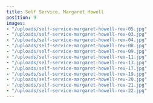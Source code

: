 ```yaml
---
title: Self Service, Margaret Howell
position: 9
images:
- "/uploads/self-service-margaret-howell-rev-05.jpg"
- "/uploads/self-service-margaret-howell-rev-03.jpg"
- "/uploads/self-service-margaret-howell-rev-04.jpg"
- "/uploads/self-service-margaret-howell-rev-08.jpg"
- "/uploads/self-service-margaret-howell-rev-09.jpg"
- "/uploads/self-service-margaret-howell-rev-11.jpg"
- "/uploads/self-service-margaret-howell-rev-13.jpg"
- "/uploads/self-service-margaret-howell-rev-17.jpg"
- "/uploads/self-service-margaret-howell-rev-19.jpg"
- "/uploads/self-service-margaret-howell-rev-20.jpg"
- "/uploads/self-service-margaret-howell-rev-21.jpg"
- "/uploads/self-service-margaret-howell-rev-22.jpg"
---
```


